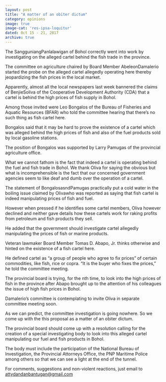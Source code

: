 ```yaml
---
layout: post
title: "A matter of an obiter dictum"
category: opinions
image: true
image-cat: 'res-ipsa-loquitur'
dated: 0ct 15 - 21, 2017
archive: true
---
```


The SangguniangPanlalawigan of Bohol correctly went into work by investigating on the alleged cartel behind the fish trade in the province.

The committee on agriculture chaired by Board Member AbeleonDamalerio started the probe on the alleged cartel allegedly operating here thereby jeopardizing the fish prices in the local market.

Apparently, almost all the local newspapers last week bannered the claims of BenjieSoliva of the Cooperative Development Authority (CDA) that a cartel is behind the high prices of fish supply in Bohol.

Among those invited were Leo Bongalos of the Bureau of Fisheries and Aquatic Resources (BFAR) who told the committee hearing that there’s no such thing as fish cartel here.

Bongalos said that it may be hard to prove the existence of a cartel which was alleged behind the high prices of fish and also of the fuel products sold by local gasoline stations.

The position of Bongalos was supported by Larry Pamugas of the provincial agriculture office.

What we cannot fathom is the fact that indeed a cartel is operating behind the fuel and fish trade in Bohol. We thank Oliva for saying the obvious but what is incomprehensible is the fact that our concerned government agencies seem to like deaf and dumb over the operation of a cartel.

The statement of BongalosasndPamugas practically put a cold water in the boiling issue claimed by Olivawho was reported as saying that fish cartel is indeed manipulating prices of fish and fuel.

However when pressed if he identifies some cartel members, Oliva however declined and neither gave details how these cartels work for raking profits from petroleum and fish products they sell.

He added that the government should investigate cartel allegedly manipulating the prices of fish or marine products.

Veteran lawmaker Board Member Tomas D. Abapo, Jr. thinks otherwise and hinted on the existence of a fish cartel here.

He defined cartel as “a group of people who agree to fix prices” of certain commodities, like fish, rice or copra. “It is the buyer who fixes the prices,” he told the committee meeting.

The provincial board is trying, for the nth time, to look into the high prices of fish in the province after Abapo brought up to the attention of his colleagues the issue of high fish prices in Bohol.

Damalerio’s committee is contemplating to invite Oliva in separate committee meeting soon.

As we can predict, the committee investigation is going nowhere. So we come up with the this proposal as a matter of an obiter dictum.

The provincial board should come up with a resolution calling for the creation of a special investigating body to look into this alleged cartel manipulating our fuel and fish products in Bohol.

The body must include the participation of the National Bureau of Investigation, the Provincial Attorneys Office, the PNP Maritime Police among others so that we can see a light at the end of the tunnel.

For comments, suggestions and non-violent reactions, just email to attydandanbantugan@gmail.com

